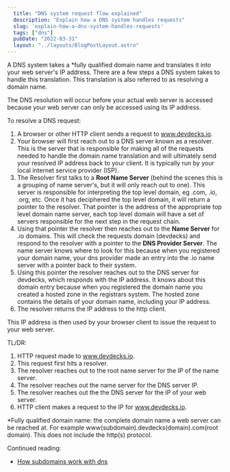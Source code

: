 ```yaml
---
  title: "DNS system request flow explained"
  description: "Explain how a DNS system handles requests"
  slug: 'explain-how-a-dns-system-handles-requests'
  tags: ["dns"]
  pubDate: "2022-03-31"
  layout: "../layouts/BlogPostLayout.astro"
---
```


A DNS system takes a *fully qualified domain name and translates it into your web server's IP address. There are a few steps a DNS system takes to handle this translation. This translation is also referred to as resolving a domain name.

The DNS resolution will occur before your actual web server is accessed because your web server can only be accessed using its IP address.

To resolve a DNS request:

1) A browser or other HTTP client sends a request to www.devdecks.io.
2) Your browser will first reach out to a DNS server known as a resolver. This is the server that is responsible for making all of the requests needed to handle the domain name translation and will ultimately send your resolved IP address back to your client. It is typically run by your local internet service provider (ISP).
3) The Resolver first talks to a **Root Name Server** (behind the scenes this is a grouping of name server's, but it will only reach out to one). This server is responsible for interpreting the top level domain, eg .com, .io, .org, etc. Once it has deciphered the top level domain, it will return a pointer to the resolver. That pointer is the address of the appropriate top level domain name server, each top level domain will have a set of servers responsible for the next step in the request chain.
4) Using that pointer the resolver then reaches out to the **Name Server** for .io domains. This will check the requests domain (devdecks) and respond to the resolver with a pointer to the **DNS Provider Server**. The name server knows where to look for this because when you registered your domain name, your dns provider made an entry into the .io name server with a pointer back to their system.
5) Using this pointer the resolver reaches out to the DNS server for devdecks, which responds with the IP address. It knows about this domain entry because when you registered the domain name you created a hosted zone in the registrars system. The hosted zone contains the details of your domain name, including your IP address.
6) The resolver returns the IP address to the http client.

This IP address is then used by your browser client to issue the request to your web server.

TL/DR:
1) HTTP request made to www.devdecks.io.
2) This request first hits a resolver.
3) The resolver reaches out to the root name server for the IP of the name server.
4) The resolver reaches out the name server for the DNS server IP.
5) The resolver reaches out the the DNS server for the IP of your web server.
6) HTTP client makes a request to the IP for www.devdecks.io.

*Fully qualified domain name: the complete domain name a web server can be reached at. For example www(subdomain).devdecks(domain).com(root domain). This does not include the http(s) protocol.

Continued reading:
- [How subdomains work with dns](https://tinytechtuts.com/2022-how-do-subdomains-work-with-dns/)
